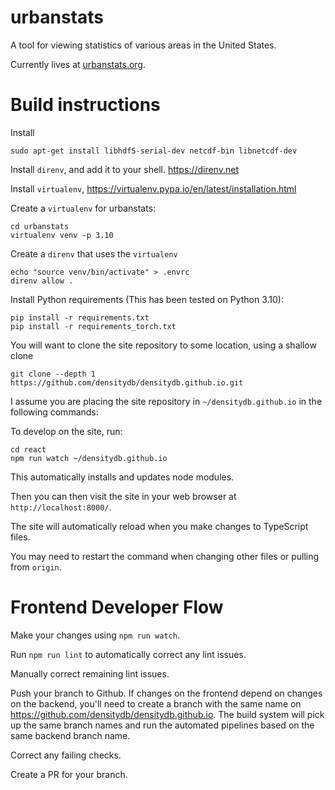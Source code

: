 # urbanstats

A tool for viewing statistics of various areas in the United States.

Currently lives at [urbanstats.org](https://urbanstats.org/).

# Build instructions

Install

```
sudo apt-get install libhdf5-serial-dev netcdf-bin libnetcdf-dev
```

Install `direnv`, and add it to your shell. https://direnv.net

Install `virtualenv`, https://virtualenv.pypa.io/en/latest/installation.html

Create a `virtualenv` for urbanstats:

```
cd urbanstats
virtualenv venv -p 3.10
```

Create a `direnv` that uses the `virtualenv`

```
echo "source venv/bin/activate" > .envrc
direnv allow .
```

Install Python requirements (This has been tested on Python 3.10):

```
pip install -r requirements.txt
pip install -r requirements_torch.txt
```

You will want to clone the site repository to some location, using a shallow clone

```
git clone --depth 1 https://github.com/densitydb/densitydb.github.io.git
```

I assume you are placing the site repository in `~/densitydb.github.io` in the following commands:

To develop on the site, run:

```
cd react
npm run watch ~/densitydb.github.io
```

This automatically installs and updates node modules.

Then you can then visit the site in your web browser at `http://localhost:8000/`.

The site will automatically reload when you make changes to TypeScript files.

You may need to restart the command when changing other files or pulling from `origin`.

# Frontend Developer Flow

Make your changes using `npm run watch`.

Run `npm run lint` to automatically correct any lint issues.

Manually correct remaining lint issues.

Push your branch to Github. If changes on the frontend depend on changes on the backend, you'll need to create a branch with the same name on https://github.com/densitydb/densitydb.github.io. The build system will pick up the same branch names and run the automated pipelines based on the same backend branch name.

Correct any failing checks.

Create a PR for your branch.
